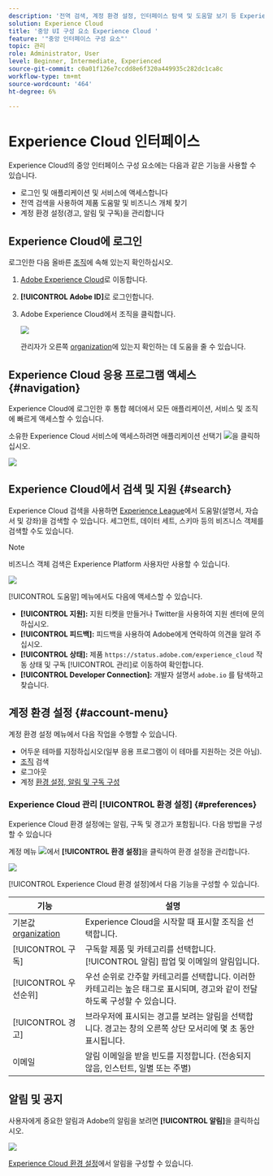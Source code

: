 ```yaml
---
description: '전역 검색, 계정 환경 설정, 인터페이스 탐색 및 도움말 보기 등 Experience Cloud의 중앙 인터페이스 구성 요소에 대해 알아봅니다. '
solution: Experience Cloud
title: '중앙 UI 구성 요소 Experience Cloud '
feature: '"중앙 인터페이스 구성 요소"'
topic: 관리
role: Administrator, User
level: Beginner, Intermediate, Experienced
source-git-commit: c0a01f126e7ccdd8e6f320a449935c282dc1ca8c
workflow-type: tm+mt
source-wordcount: '464'
ht-degree: 6%

---
```


# Experience Cloud 인터페이스

Experience Cloud의 중앙 인터페이스 구성 요소에는 다음과 같은 기능을 사용할 수 있습니다.

* 로그인 및 애플리케이션 및 서비스에 액세스합니다
* 전역 검색을 사용하여 제품 도움말 및 비즈니스 개체 찾기
* 계정 환경 설정(경고, 알림 및 구독)을 관리합니다

## Experience Cloud에 로그인

로그인한 다음 올바른 [조직](admin-getting-started/organizations.md)에 속해 있는지 확인하십시오.

1. [Adobe Experience Cloud](https://experiencecloud.adobe.com/exc-content/login.html)로 이동합니다.
1. **[!UICONTROL Adobe ID]**&#x200B;로 로그인합니다.
1. Adobe Experience Cloud에서 조직을 클릭합니다.

   ![](assets/organizations-menu.png)

   관리자가 오른쪽 [organization](admin-getting-started/organizations.md)에 있는지 확인하는 데 도움을 줄 수 있습니다.

## Experience Cloud 응용 프로그램 액세스 {#navigation}

Experience Cloud에 로그인한 후 통합 헤더에서 모든 애플리케이션, 서비스 및 조직에 빠르게 액세스할 수 있습니다.

소유한 Experience Cloud 서비스에 액세스하려면 애플리케이션 선택기 ![](assets/menu-icon.png)을 클릭하십시오.

![](assets/platform-core-services.png)

## Experience Cloud에서 검색 및 지원 {#search}

Experience Cloud 검색을 사용하면 [Experience League](https://experienceleague.adobe.com/?lang=ko-KR/#home)에서 도움말(설명서, 자습서 및 강좌)을 검색할 수 있습니다. 세그먼트, 데이터 세트, 스키마 등의 비즈니스 객체를 검색할 수도 있습니다.

>[!NOTE]
>
>비즈니스 객체 검색은 Experience Platform 사용자만 사용할 수 있습니다.

![](assets/search-menu.png)

[!UICONTROL 도움말] 메뉴에서도 다음에 액세스할 수 있습니다.

* **[!UICONTROL 지원]:** 지원 티켓을 만들거나 Twitter을   사용하여 지원 센터에 문의하십시오.
* **[!UICONTROL 피드백]:** 피드백을 사용하여 Adobe에게 연락하여 의견을 알려 주십시오.
* **[!UICONTROL 상태]:**  제품  `https://status.adobe.com/experience_cloud` 작동 상태 및 구독  [!UICONTROL 관리]로 이동하여 확인합니다.
* **[!UICONTROL Developer Connection]:** 개발자 설명서 `adobe.io` 를 탐색하고 찾습니다.

## 계정 환경 설정 {#account-menu}

계정 환경 설정 메뉴에서 다음 작업을 수행할 수 있습니다.

* 어두운 테마를 지정하십시오(일부 응용 프로그램이 이 테마를 지원하는 것은 아님).
* [조직](admin-getting-started/organizations.md) 검색
* 로그아웃
* 계정 [환경 설정, 알림 및 구독 구성](#preferences)

### Experience Cloud 관리 [!UICONTROL 환경 설정] {#preferences}

Experience Cloud 환경 설정에는 알림, 구독 및 경고가 포함됩니다. 다음 방법을 구성할 수 있습니다

계정 메뉴 ![](assets/preferences-icon-sm.png)에서 **[!UICONTROL 환경 설정]**&#x200B;을 클릭하여 환경 설정을 관리합니다.

![](assets/preferences-page.png)

[!UICONTROL Experience Cloud 환경 설정]에서 다음 기능을 구성할 수 있습니다.

| 기능 | 설명 |
|--- |--- |
| 기본값 [organization](admin-getting-started/organizations.md) | Experience Cloud을 시작할 때 표시할 조직을 선택합니다. |
| [!UICONTROL 구독] | 구독할 제품 및 카테고리를 선택합니다. [!UICONTROL 알림] 팝업 및 이메일의 알림입니다. |
| [!UICONTROL 우선순위] | 우선 순위로 간주할 카테고리를 선택합니다. 이러한 카테고리는 높은 태그로 표시되며, 경고와 같이 전달하도록 구성할 수 있습니다. |
| [!UICONTROL 경고] | 브라우저에 표시되는 경고를 보려는 알림을 선택합니다. 경고는 창의 오른쪽 상단 모서리에 몇 초 동안 표시됩니다. |
| 이메일 | 알림 이메일을 받을 빈도를 지정합니다. (전송되지 않음, 인스턴트, 일별 또는 주별) |

## 알림 및 공지

사용자에게 중요한 알림과 Adobe의 알림을 보려면 **[!UICONTROL 알림]**&#x200B;을 클릭하십시오.

![](assets/notifications-menu-small.png)

[Experience Cloud 환경 설정](#preferences)에서 알림을 구성할 수 있습니다.
